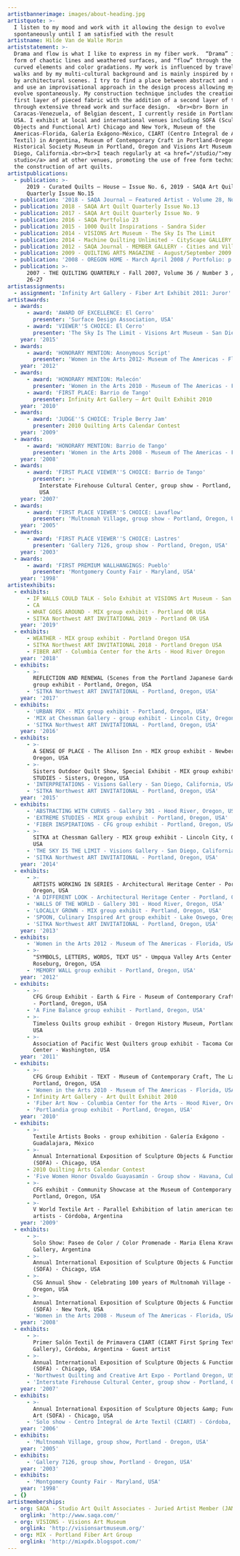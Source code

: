 ```yaml
---
artistbannerimage: images/about-heading.jpg
artistquote: >-
  I listen to my mood and work with it allowing the design to evolve
  spontaneously until I am satisfied with the result
artistname: Hilde Van de Walle Morin
artiststatement: >-
  Drama and flow is what I like to express in my fiber work.  “Drama” in the
  form of chaotic lines and weathered surfaces, and “flow” through the use of
  curved elements and color gradations. My work is influenced by travels, nature
  walks and by my multi-cultural background and is mainly inspired by nature and
  by architectural scenes. I try to find a place between abstract and realism,
  and use an improvisational approach in the design process allowing my work to
  evolve spontaneously. My construction technique includes the creation of a
  first layer of pieced fabric with the addition of a second layer of texture
  through extensive thread work and surface design.  <br><br> Born in
  Caracas-Venezuela, of Belgian descent, I currently reside in Portland, Oregon,
  USA. I exhibit at local and international venues including SOFA (Sculptured
  Objects and Functional Art) Chicago and New York, Museum of the
  Americas-Florida, Galería Exágono-México, CIART (Centro Integral de Arte
  Textil) in Argentina, Museum of Contemporary Craft in Portland-Oregon, Oregon
  Historical Society Museum in Portland, Oregon and Visions Art Museum in San
  Diego, California.<br><br>I teach regularly at <a href="/studio/">my
  studio</a> and at other venues, promoting the use of free form techniques in
  the construction of art quilts.
artistpublications:
  - publication: >-
      2019 - Curated Quilts – House – Issue No. 6, 2019 - SAQA Art Quilt
      Quarterly Issue No.15
  - publication: '2018 - SAQA Journal – Featured Artist - Volume 28, No.1'
  - publication: 2018 - SAQA Art Quilt Quarterly Issue No.13
  - publication: 2017 - SAQA Art Quilt Quarterly Issue No. 9
  - publication: 2016 - SAQA Portfolio 23
  - publication: 2015 - 1000 Quilt Inspirations - Sandra Sider
  - publication: 2014 - VISIONS Art Museum - The Sky Is The Limit
  - publication: 2014 - Machine Quilting Unlimited - CityScape GALLERY
  - publication: 2012 - SAQA Journal - MEMBER GALLERY - Cities and Villages - Fall 2012
  - publication: 2009 - QUILTING ARTS MAGAZINE - August/September 2009
  - publication: '2008 - OREGON HOME - March April 2008 / Portfolio: p 18'
  - publication: >-
      2007 - THE QUILTING QUARTERLY - Fall 2007, Volume 36 / Number 3 / #139 pp
      26-27
artistassignments:
  - assignment: 'Infinity Art Gallery - Fiber Art Exhibit 2011: Juror'
artistawards:
  - awards:
      - award: 'AWARD OF EXCELLENCE: El Cerro'
        presenter: 'Surface Design Association, USA'
      - award: 'VIEWER''S CHOICE: El Cerro'
        presenter: 'The Sky Is The Limit - Visions Art Museum - San Diego, California, USA'
    year: '2015'
  - awards:
      - award: 'HONORARY MENTION: Anonymous Script'
        presenter: 'Women in the Arts 2012- Museum of The Americas - Florida, USA'
    year: '2012'
  - awards:
      - award: 'HONORARY MENTION: Malecón'
        presenter: 'Women in the Arts 2010 - Museum of The Americas - Florida, USA'
      - award: 'FIRST PLACE: Barrio de Tango'
        presenter: Infinity Art Gallery – Art Quilt Exhibit 2010
    year: '2010'
  - awards:
      - award: 'JUDGE''S CHOICE: Triple Berry Jam'
        presenter: 2010 Quilting Arts Calendar Contest
    year: '2009'
  - awards:
      - award: 'HONORARY MENTION: Barrio de Tango'
        presenter: 'Women in the Arts 2008 - Museum of The Americas - Florida, USA'
    year: '2008'
  - awards:
      - award: 'FIRST PLACE VIEWER''S CHOICE: Barrio de Tango'
        presenter: >-
          Interstate Firehouse Cultural Center, group show - Portland, Oregon,
          USA
    year: '2007'
  - awards:
      - award: 'FIRST PLACE VIEWER''S CHOICE: Lavaflow'
        presenter: 'Multnomah Village, group show - Portland, Oregon, USA'
    year: '2005'
  - awards:
      - award: 'FIRST PLACE VIEWER''S CHOICE: Lastres'
        presenter: 'Gallery 7126, group show - Portland, Oregon, USA'
    year: '2003'
  - awards:
      - award: 'FIRST PREMIUM WALLHANGINGS: Pueblo'
        presenter: 'Montgomery County Fair - Maryland, USA'
    year: '1998'
artistexhibits:
  - exhibits:
      - IF WALLS COULD TALK - Solo Exhibit at VISIONS Art Museum - San Diego
      - CA
      - WHAT GOES AROUND - MIX group exhibit - Portland OR USA
      - SITKA Northwest ART INVITATIONAL 2019 - Portland OR USA
    year: '2019'
  - exhibits:
      - WEATHER - MIX group exhibit - Portland Oregon USA
      - SITKA Northwest ART INVITATIONAL 2018 - Portland Oregon USA
      - FIBER ART - Columbia Center for the Arts - Hood River Oregon
    year: '2018'
  - exhibits:
      - >-
        REFLECTION AND RENEWAL (Scenes from the Portland Japanese Garden) - MIX
        group exhibit - Portland, Oregon, USA
      - 'SITKA Northwest ART INVITATIONAL - Portland, Oregon, USA'
    year: '2017'
  - exhibits:
      - 'URBAN PDX - MIX group exhibit - Portland, Oregon, USA'
      - 'MIX at Chessman Gallery - group exhibit - Lincoln City, Oregon, USA'
      - 'SITKA Northwest ART INVITATIONAL - Portland, Oregon, USA'
    year: '2016'
  - exhibits:
      - >-
        A SENSE OF PLACE - The Allison Inn - MIX group exhibit - Newberg,
        Oregon, USA
      - >-
        Sisters Outdoor Quilt Show, Special Exhibit - MIX group exhibit EXTREME
        STUDIES - Sisters, Oregon, USA
      - 'INTERPRETATIONS - Visions Gallery - San Diego, California, USA'
      - 'SITKA Northwest ART INVITATIONAL - Portland, Oregon, USA'
    year: '2015'
  - exhibits:
      - 'ABSTRACTING WITH CURVES - Gallery 301 - Hood River, Oregon, USA'
      - 'EXTREME STUDIES - MIX group exhibit - Portland, Oregon, USA'
      - 'FIBER INSPIRATIONS - CFG group exhibit - Portland, Oregon, USA'
      - >-
        SITKA at Chessman Gallery - MIX group exhibit - Lincoln City, Oregon,
        USA
      - 'THE SKY IS THE LIMIT - Visions Gallery - San Diego, California, USA'
      - 'SITKA Northwest ART INVITATIONAL - Portland, Oregon, USA'
    year: '2014'
  - exhibits:
      - >-
        ARTISTS WORKING IN SERIES - Architectural Heritage Center - Portland,
        Oregon, USA
      - 'A DIFFERENT LOOK - Architectural Heritage Center - Portland, Oregon, USA'
      - 'WALLS OF THE WORLD - Gallery 301 - Hood River, Oregon, USA'
      - 'LOCALLY GROWN - MIX group exhibit - Portland, Oregon, USA'
      - 'SPOON, Culinary Inspired Art group exhibit - Lake Oswego, Oregon, USA'
      - 'SITKA Northwest ART INVITATIONAL - Portland, Oregon, USA'
    year: '2013'
  - exhibits:
      - 'Women in the Arts 2012 - Museum of The Americas - Florida, USA'
      - >-
        "SYMBOLS, LETTERS, WORDS, TEXT US" - Umpqua Valley Arts Center -
        Roseburg, Oregon, USA
      - 'MEMORY WALL group exhibit - Portland, Oregon, USA'
    year: '2012'
  - exhibits:
      - >-
        CFG Group Exhibit - Earth & Fire - Museum of Contemporary Craft, The Lab
        - Portland, Oregon, USA
      - 'A Fine Balance group exhibit - Portland, Oregon, USA'
      - >-
        Timeless Quilts group exhibit - Oregon History Museum, Portland, Oregon,
        USA
      - >-
        Association of Pacific West Quilters group exhibit - Tacoma Convention
        Center - Washington, USA
    year: '2011'
  - exhibits:
      - >-
        CFG Group Exhibit - TEXT - Museum of Contemporary Craft, The Lab -
        Portland, Oregon, USA
      - 'Women in the Arts 2010 - Museum of The Americas - Florida, USA'
      - Infinity Art Gallery - Art Quilt Exhibit 2010
      - 'Fiber Art Now - Columbia Center for the Arts - Hood River, Oregon, USA'
      - 'Portlandia group exhibit - Portland, Oregon, USA'
    year: '2010'
  - exhibits:
      - >-
        Textile Artists Books - group exhibition - Galería Exágono -
        Guadalajara, México
      - >-
        Annual International Exposition of Sculpture Objects & Functional Art
        (SOFA) - Chicago, USA
      - 2010 Quilting Arts Calendar Contest
      - 'Five Women Honor Osvaldo Guayasamín - Group show - Havana, Cuba<'
      - >-
        CFG exhibit - Community Showcase at the Museum of Contemporary Craft -
        Portland, Oregon, USA
      - >-
        V World Textile Art - Parallel Exhibition of latin american textile
        artists - Córdoba, Argentina
    year: '2009'
  - exhibits:
      - >-
        Solo Show: Paseo de Color / Color Promenade - Maria Elena Kravetz
        Gallery, Argentina
      - >-
        Annual International Exposition of Sculpture Objects & Functional Art
        (SOFA) - Chicago, USA
      - >-
        CSG Annual Show - Celebrating 100 years of Multnomah Village - Portland,
        Oregon, USA
      - >-
        Annual International Exposition of Sculpture Objects & Functional Art
        (SOFA) - New York, USA
      - 'Women in the Arts 2008 - Museum of The Americas - Florida, USA'
    year: '2008'
  - exhibits:
      - >-
        Primer Salón Textil de Primavera CIART (CIART First Spring Textile
        Gallery), Córdoba, Argentina - Guest artist
      - >-
        Annual International Exposition of Sculpture Objects & Functional Art
        (SOFA) - Chicago, USA
      - 'Northwest Quilting and Creative Art Expo - Portland Oregon, USA'
      - 'Interstate Firehouse Cultural Center, group show - Portland, Oregon, USA'
    year: '2007'
  - exhibits:
      - >-
        Annual International Exposition of Sculpture Objects &amp; Functional
        Art (SOFA) - Chicago, USA
      - 'Solo show - Centro Integral de Arte Textil (CIART) - Córdoba, Argentina'
    year: '2006'
  - exhibits:
      - 'Multnomah Village, group show, Portland - Oregon, USA'
    year: '2005'
  - exhibits:
      - 'Gallery 7126, group show, Portland - Oregon, USA'
    year: '2003'
  - exhibits:
      - 'Montgomery County Fair - Maryland, USA'
    year: '1998'
  - {}
artistmemberships:
  - org: SAQA - Studio Art Quilt Associates - Juried Artist Member (JAM)
    orglink: 'http://www.saqa.com/'
  - org: VISIONS - Visions Art Museum
    orglink: 'http://visionsartmuseum.org/'
  - org: MIX - Portland Fiber Art Group
    orglink: 'http://mixpdx.blogspot.com/'
---
```


